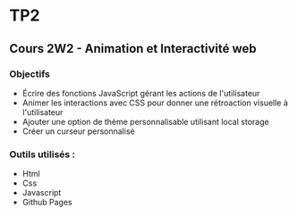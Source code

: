  # TP2
 ## Cours 2W2 - Animation et Interactivité web
 ### Objectifs
 - Écrire des fonctions JavaScript gérant les actions de l'utilisateur
 - Animer les interactions avec CSS pour donner une rétroaction visuelle à l'utilisateur
 - Ajouter une option de thème personnalisable utilisant local storage
 - Créer un curseur personnalisé
   
 ### Outils utilisés :
 - Html
 - Css
 - Javascript
 - Github Pages
